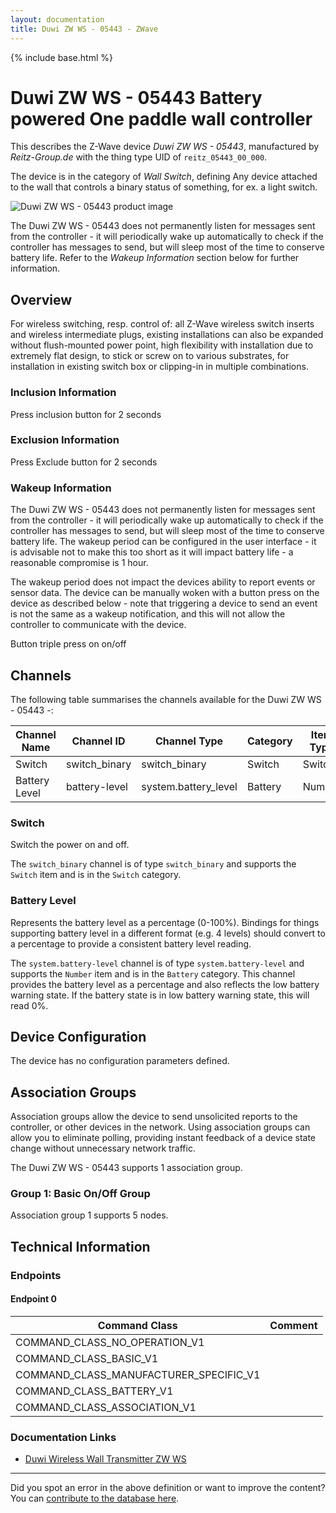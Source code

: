 ```yaml
---
layout: documentation
title: Duwi ZW WS - 05443 - ZWave
---
```


{% include base.html %}

# Duwi ZW WS - 05443 Battery powered One paddle wall controller
This describes the Z-Wave device *Duwi ZW WS - 05443*, manufactured by *Reitz-Group.de* with the thing type UID of ```reitz_05443_00_000```.

The device is in the category of *Wall Switch*, defining Any device attached to the wall that controls a binary status of something, for ex. a light switch.

![Duwi ZW WS - 05443 product image](https://opensmarthouse.org/zwavedatabase/54/image/)


The Duwi ZW WS - 05443 does not permanently listen for messages sent from the controller - it will periodically wake up automatically to check if the controller has messages to send, but will sleep most of the time to conserve battery life. Refer to the *Wakeup Information* section below for further information.

## Overview

For wireless switching, resp. control of: all Z-Wave wireless switch inserts and wireless intermediate plugs, existing installations can also be expanded without flush-mounted power point, high flexibility with installation due to extremely flat design, to stick or screw on to various substrates, for installation in existing switch box or clipping-in in multiple combinations.

### Inclusion Information

Press inclusion button for 2 seconds

### Exclusion Information

Press Exclude button for 2 seconds

### Wakeup Information

The Duwi ZW WS - 05443 does not permanently listen for messages sent from the controller - it will periodically wake up automatically to check if the controller has messages to send, but will sleep most of the time to conserve battery life. The wakeup period can be configured in the user interface - it is advisable not to make this too short as it will impact battery life - a reasonable compromise is 1 hour.

The wakeup period does not impact the devices ability to report events or sensor data. The device can be manually woken with a button press on the device as described below - note that triggering a device to send an event is not the same as a wakeup notification, and this will not allow the controller to communicate with the device.


Button triple press on on/off

## Channels

The following table summarises the channels available for the Duwi ZW WS - 05443 -:

| Channel Name | Channel ID | Channel Type | Category | Item Type |
|--------------|------------|--------------|----------|-----------|
| Switch | switch_binary | switch_binary | Switch | Switch | 
| Battery Level | battery-level | system.battery_level | Battery | Number |

### Switch
Switch the power on and off.

The ```switch_binary``` channel is of type ```switch_binary``` and supports the ```Switch``` item and is in the ```Switch``` category.

### Battery Level
Represents the battery level as a percentage (0-100%). Bindings for things supporting battery level in a different format (e.g. 4 levels) should convert to a percentage to provide a consistent battery level reading.

The ```system.battery-level``` channel is of type ```system.battery-level``` and supports the ```Number``` item and is in the ```Battery``` category.
This channel provides the battery level as a percentage and also reflects the low battery warning state. If the battery state is in low battery warning state, this will read 0%.


## Device Configuration

The device has no configuration parameters defined.

## Association Groups

Association groups allow the device to send unsolicited reports to the controller, or other devices in the network. Using association groups can allow you to eliminate polling, providing instant feedback of a device state change without unnecessary network traffic.

The Duwi ZW WS - 05443 supports 1 association group.

### Group 1: Basic On/Off Group


Association group 1 supports 5 nodes.

## Technical Information

### Endpoints

#### Endpoint 0

| Command Class | Comment |
|---------------|---------|
| COMMAND_CLASS_NO_OPERATION_V1| |
| COMMAND_CLASS_BASIC_V1| |
| COMMAND_CLASS_MANUFACTURER_SPECIFIC_V1| |
| COMMAND_CLASS_BATTERY_V1| |
| COMMAND_CLASS_ASSOCIATION_V1| |

### Documentation Links

* [Duwi Wireless Wall Transmitter ZW WS](https://opensmarthouse.org/zwavedatabase/54/reference/Duwi-Wireless-Wall-Transmitter-ZW-WS---05443.pdf)

---

Did you spot an error in the above definition or want to improve the content?
You can [contribute to the database here](https://opensmarthouse.org/zwavedatabase/54).
